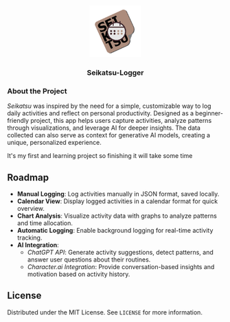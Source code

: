 <div align="center">
  <a href="https://github.com/othneildrew/Best-README-Template">
    <img src="assets/icon.png" alt="Logo" width="120" height="120">
  </a>
  <h3 align="center">Seikatsu-Logger</h3>
</div>

### About the Project

*Seikatsu* was inspired by the need for a simple, customizable way to log daily activities and reflect on personal productivity. Designed as a beginner-friendly project, this app helps users capture activities, analyze patterns through visualizations, and leverage AI for deeper insights. The data collected can also serve as context for generative AI models, creating a unique, personalized experience.

It's my first and learning project so finishing it will take some time

## Roadmap

- **Manual Logging**: Log activities manually in JSON format, saved locally.
- **Calendar View**: Display logged activities in a calendar format for quick overview.
- **Chart Analysis**: Visualize activity data with graphs to analyze patterns and time allocation.
- **Automatic Logging**: Enable background logging for real-time activity tracking.
- **AI Integration**:
   - *ChatGPT API*: Generate activity suggestions, detect patterns, and answer user questions about their routines.
   - *Character.ai Integration*: Provide conversation-based insights and motivation based on activity history.

## License
Distributed under the MIT License. See `LICENSE` for more information.
